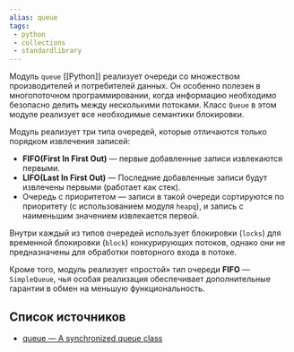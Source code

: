 ```yaml
---
alias: queue
tags:
 - python
 - collections
 - standardlibrary
---
```


Модуль `queue` [[Python]] реализует очереди со множеством производителей и потребителей данных. Он особенно полезен в многопоточном программировании, когда информацию необходимо безопасно делить между несколькими потоками. Класс `Queue` в этом модуле реализует все необходимые семантики блокировки.

Модуль реализует три типа очередей, которые отличаются только порядком извлечения записей:

 - **FIFO(First In First Out)** — первые добавленные записи извлекаются первыми. 
 - **LIFO(Last In First Out)** — Последние добавленные записи будут извлечены первыми (работает как стек). 
 - Очередь с приоритетом — записи в такой очереди сортируются по приоритету (с использованием модуля `heapq`), и запись с наименьшим значением извлекается первой.

Внутри каждый из типов очередей использует блокировки (`locks`) для временной блокировки (`block`) конкурирующих потоков, однако они не предназначены для обработки повторного входа в потоке.

Кроме того, модуль реализует «простой» тип очереди **FIFO** — `SimpleQueue`, чья особая реализация обеспечивает дополнительные гарантии в обмен на меньшую функциональность.

## Список источников

- [queue — A synchronized queue class](https://docs.python.org/3/library/queue.html)